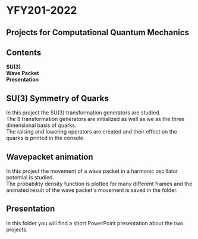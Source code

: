 # YFY201-2022  
## Projects for Computational Quantum Mechanics  
## Contents  
**SU(3)**  
**Wave Packet**  
**Presentation**  
## SU(3) Symmetry of Quarks
In this project the SU(3) transformation generators are studied.  
The 8 transformation generators are initialized as well as we as the three dimensional basis of quarks.   
The raising and lowering operators are created and their effect on the quarks is printed in the console. 

## Wavepacket animation
In this project the movement of a wave packet in a harmonic oscillator potential is studied.  
The probability density function is plotted for many different frames and the animated result of the wave packet's movement is saved in the folder. 

## Presentation
In this folder you will find a short PowerPoint presentation about the two projects. 
